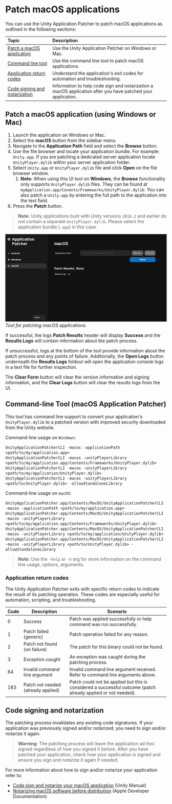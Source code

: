 # Patch macOS applications

You can use the Unity Application Patcher to patch macOS applications as outlined in the following sections:

| **Topic** | **Description** |
| :-------- | :-------------- |
| [Patch a macOS application](#patch-a-macos-application-using-windows-or-mac) | Use the Unity Application Patcher on Windows or Mac. |
| [Command line tool](#command-line-tool-macos-application-patcher) | Use the command line tool to patch macOS applications. |
| [Application return codes](#application-return-codes) | Understand the application's exit codes for automation and troubleshooting. |
| [Code signing and notarization](#code-signing-and-notarization) | Information to help code sign and notarization a macOS application after you have patched your application. |

<a id="patch-a-macos-application-using-windows-or-mac"></a>
## Patch a macOS application (using Windows or Mac)

1. Launch the application on Windows or Mac.
2. Select the **macOS** button from the sidebar menu.
3. Navigate to the **Application Path** field and select the **Browse** button.
4. Use the file browser and locate your application bundle. For example: `Unity.app`. If you are patching a dedicated server application locate `UnityPlayer.dylib` within your server application folder.
5. Select `Unity.app` or `UnityPlayer.dylib` file and click **Open** on the file browser window.
   1. **Note:** When using this UI tool on **Windows**, the **Browse** functionality only supports `UnityPlayer.dylib` files. They can be found at `myApplication.app/Conents/Frameworks/UnityPlayer.dylib`. You can also patch a `Unity.app` by entering the full path to the application into the text field.
6. Press the **Patch** button.

> **Note**: Unity applications built with Unity versions `2018.2` and earlier do not contain a separate `UnityPlayer.dylib`. Please select the application bundle (`.app`) in this case.

![Unity Application Patcher macOS.](images/unity-application-patcher-macos.png)<br/>*Tool for patching macOS applications.*

If successful, the logs **Patch Results** header will display **Success** and the **Results Logs** will contain information about the patch process.

If unsuccessful, logs at the bottom of the tool provide information about the patch process and any points of failure. Additionally, the **Open Logs** button underneath the **Results Logs** foldout will open the application console logs in a text file for further inspection.

The **Clear Form** button will clear the version information and signing information, and the **Clear Logs** button will clear the results logs from the UI.

<a id="command-line-tool-macos-application-patcher"></a>
## Command-line Tool (macOS Application Patcher)

This tool has command line support to convert your application's `UnityPlayer.dylib` to a patched version with improved security downloaded from the Unity website.

Command-line usage on `Windows`:

```shell
UnityApplicationPatcherCLI -macos -applicationPath <path/to/my/application.app>
UnityApplicationPatcherCLI -macos -unityPlayerLibrary <path/to/my/application.app/Contents/Frameworks/UnityPlayer.dylib>
UnityApplicationPatcherCLI -macos -unityPlayerLibrary <path/to/my/application/UnityPlayer.dylib>
UnityApplicationPatcherCLI -macos -unityPlayerLibrary <path/to/UnityPlayer.dylib> -allowStandaloneLibrary
```

Command-line usage on `macOS`:

```shell
UnityApplicationPatcher.app/Contents/MacOS/UnityApplicationPatcherCLI -macos -applicationPath <path/to/my/application.app>
UnityApplicationPatcher.app/Contents/MacOS/UnityApplicationPatcherCLI -macos -unityPlayerLibrary <path/to/my/application.app/Contents/Frameworks/UnityPlayer.dylib>
UnityApplicationPatcher.app/Contents/MacOS/UnityApplicationPatcherCLI -macos -unityPlayerLibrary <path/to/my/application/UnityPlayer.dylib>
UnityApplicationPatcher.app/Contents/MacOS/UnityApplicationPatcherCLI -macos -unityPlayerLibrary <path/to/UnityPlayer.dylib> -allowStandaloneLibrary
```

> **Note**: Use the `-help` or `-h` arg for more information on the command line usage, options, arguments.

<a id="application-return-codes"></a>
### Application return codes

The Unity Application Patcher exits with specific return codes to indicate the result of its patching operation. These codes are especially useful for automation, scripting, and troubleshooting.

| Code | Description                        | Scenario                                                                                                      |
|------|------------------------------------|---------------------------------------------------------------------------------------------------------------|
| 0    | Success                            | Patch was applied successfully or help command was run successfully.                                          |
| 1    | Patch failed (generic)             | Patch operation failed for any reason.                                                                        |
| 2    | Patch not found (on failure)       | The patch for this binary could not be found.                                                                 |
| 3    | Exception caught                   | An exception was caught during the patching process.                                                          |
| 64   | Invalid command line argument      | Invalid command line argument received. Refer to command line arguments above.                                |
| 183  | Patch not needed (already applied) | Patch could not be applied but this is considered a successful outcome (patch already applied or not needed). |

<a id="code-signing-and-notarization"></a>
## Code signing and notarization

The patching process invalidates any existing code signatures. If your application was previously signed and/or notarized, you need to sign and/or notarize it again.

> **Warning**: The patching process will leave the application ad-hoc signed regardless of how you signed it before. After you have patched your application, check how your application is signed and ensure you sign and notarize it again if needed.

For more information about how to sign and/or notarize your application refer to:

* [Code sign and notarize your macOS application](https://docs.unity3d.com/6000.3/Documentation/Manual/macos-building-notarization.html) (Unity Manual)
* [Notarizing macOS software before distribution](https://developer.apple.com/documentation/security/notarizing-macos-software-before-distribution) (Apple Developer Documentation)
